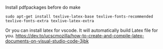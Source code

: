 Install pdfpackages before do make

`sudo apt-get install texlive-latex-base texlive-fonts-recommended texlive-fonts-extra texlive-latex-extra`

Or you can install latex for vscode. It will automatically build Latex file for you.
https://dev.to/ucscmozilla/how-to-create-and-compile-latex-documents-on-visual-studio-code-3jbk